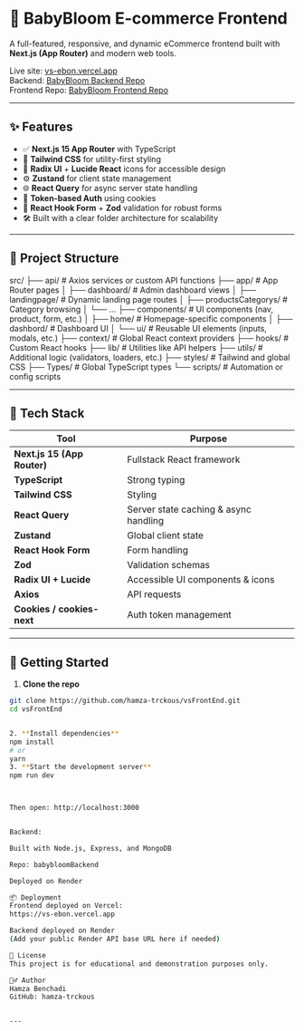 # 🍼 BabyBloom E-commerce Frontend

A full-featured, responsive, and dynamic eCommerce frontend built with **Next.js (App Router)** and modern web tools.

Live site: [vs-ebon.vercel.app](https://vs-ebon.vercel.app)  
Backend: [BabyBloom Backend Repo](https://github.com/hamza-trckous/babybloomBackend)  
Frontend Repo: [BabyBloom Frontend Repo](https://github.com/hamza-trckous/vsFrontEnd)

---

## ✨ Features

- ✅ **Next.js 15 App Router** with TypeScript
- 🎨 **Tailwind CSS** for utility-first styling
- 💼 **Radix UI** + **Lucide React** icons for accessible design
- ⚙️ **Zustand** for client state management
- 🌐 **React Query** for async server state handling
- 🔐 **Token-based Auth** using cookies
- 📝 **React Hook Form** + **Zod** validation for robust forms
- 🛠️ Built with a clear folder architecture for scalability

---

## 📁 Project Structure

src/
├── api/ # Axios services or custom API functions
├── app/ # App Router pages
│ ├── dashboard/ # Admin dashboard views
│ ├── landingpage/ # Dynamic landing page routes
│ ├── productsCategorys/ # Category browsing
│ └── ...
├── components/ # UI components (nav, product, form, etc.)
│ ├── home/ # Homepage-specific components
│ ├── dashbord/ # Dashboard UI
│ └── ui/ # Reusable UI elements (inputs, modals, etc.)
├── context/ # Global React context providers
├── hooks/ # Custom React hooks
├── lib/ # Utilities like API helpers
├── utils/ # Additional logic (validators, loaders, etc.)
├── styles/ # Tailwind and global CSS
├── Types/ # Global TypeScript types
└── scripts/ # Automation or config scripts

---

## 🧩 Tech Stack

| Tool                        | Purpose                               |
| --------------------------- | ------------------------------------- |
| **Next.js 15 (App Router)** | Fullstack React framework             |
| **TypeScript**              | Strong typing                         |
| **Tailwind CSS**            | Styling                               |
| **React Query**             | Server state caching & async handling |
| **Zustand**                 | Global client state                   |
| **React Hook Form**         | Form handling                         |
| **Zod**                     | Validation schemas                    |
| **Radix UI + Lucide**       | Accessible UI components & icons      |
| **Axios**                   | API requests                          |
| **Cookies / cookies-next**  | Auth token management                 |

---

## 🚀 Getting Started

1. **Clone the repo**

```bash
git clone https://github.com/hamza-trckous/vsFrontEnd.git
cd vsFrontEnd


2. **Install dependencies**
npm install
# or
yarn
3. **Start the development server**
npm run dev



Then open: http://localhost:3000


Backend:

Built with Node.js, Express, and MongoDB

Repo: babybloomBackend

Deployed on Render

📦 Deployment
Frontend deployed on Vercel:
https://vs-ebon.vercel.app

Backend deployed on Render
(Add your public Render API base URL here if needed)

📜 License
This project is for educational and demonstration purposes only.

🙋‍♂️ Author
Hamza Benchadi
GitHub: hamza-trckous


---

```
